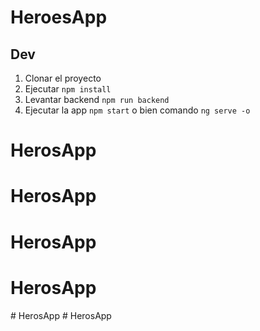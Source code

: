# HeroesApp

## Dev

1. Clonar el proyecto
2. Ejecutar ```npm install```
3. Levantar backend ```npm run backend```
4. Ejecutar la app ```npm start``` o bien comando ```ng serve -o```
# HerosApp
# HerosApp
# HerosApp
# HerosApp
#   H e r o s A p p  
 #   H e r o s A p p  
 